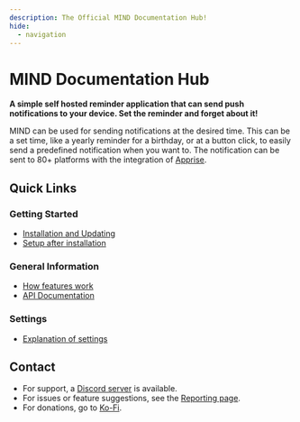 ```yaml
---
description: The Official MIND Documentation Hub!
hide:
  - navigation
---
```

# MIND Documentation Hub

__A simple self hosted reminder application that can send push notifications to your device. Set the reminder and forget about it!__

MIND can be used for sending notifications at the desired time. This can be a set time, like a yearly reminder for a birthday, or at a button click, to easily send a predefined notification when you want to. The notification can be sent to 80+ platforms with the integration of [Apprise](https://github.com/caronc/apprise).

## Quick Links

### Getting Started

- [Installation and Updating](./installation/installation.md)
- [Setup after installation](./installation/setup_after_installation.md)

### General Information

- [How features work](./general_info/workings.md)
- [API Documentation](./other_docs/api.md)

### Settings

- [Explanation of settings](./settings/settings.md)

## Contact

- For support, a [Discord server](https://discord.gg/nMNdgG7vsE) is available.
- For issues or feature suggestions, see the [Reporting page](./other_docs/reporting.md).
- For donations, go to [Ko-Fi](https://ko-fi.com/casvt).
